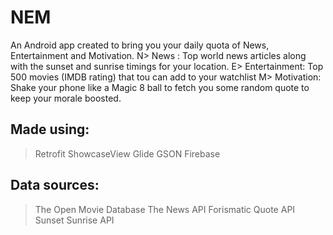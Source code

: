 # NEM
An Android app created to bring you your daily quota of News, Entertainment and Motivation.
N> News : Top world news articles along with the sunset and sunrise timings for your location.
E> Entertainment: Top 500 movies (IMDB rating) that tou can add to your watchlist
M> Motivation: Shake your phone like a Magic 8 ball to fetch you some random quote to keep your morale boosted.

## Made using: 
> Retrofit
> ShowcaseView
> Glide
> GSON
> Firebase

## Data sources:
> The Open Movie Database
> The News API
> Forismatic Quote API
> Sunset Sunrise API
